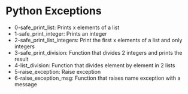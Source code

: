 # Python Exceptions
- 0-safe_print_list: Prints x elements of a list
- 1-safe_print_integer: Prints an integer
- 2-safe_print_list_integers: Print the first x elements of a list and only integers
- 3-safe_print_division: Function that divides 2 integers and prints the result
- 4-list_division: Function that divides element by element in 2 lists
- 5-raise_exception: Raise exception
- 6-raise_exception_msg: Function that raises name exception with a message

